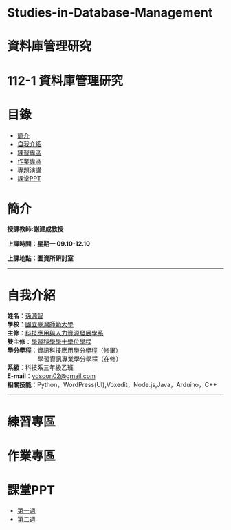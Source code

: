 # Studies-in-Database-Management
# 資料庫管理研究
# 112-1 資料庫管理研究
# 目錄
+ [簡介](https://github.com/yuancc12/Studies-in-Database-Management/blob/main/README.md#%E7%B0%A1%E4%BB%8B)
+ [自我介紹](https://github.com/yuancc12/Studies-in-Database-Management/blob/main/README.md#%E8%87%AA%E6%88%91%E4%BB%8B%E7%B4%B9)
+ [練習專區]()
+ [作業專區]()
+ [專題演講]()
+ [課堂PPT]()

# 簡介
**授課教師:謝建成教授**

**上課時間：星期一 09.10-12.10**

**上課地點：圖資所研討室**
***
# 自我介紹
**姓名**：[孫源智](https://yuancc12.github.io/web/mypages/)\
**學校**：[國立臺灣師範大學](https://www.ntnu.edu.tw/)\
**主修**：[科技應用與人力資源發展學系](https://www.tahrd.ntnu.edu.tw/)\
**雙主修**：[學習科學學士學位學程](https://www.upls.ntnu.edu.tw/)\
**學分學程**：資訊科技應用學分學程（修畢）\
&nbsp;&nbsp;&nbsp;&nbsp;&nbsp;&nbsp;&nbsp;&nbsp;&nbsp;&nbsp;&nbsp;&nbsp;&nbsp;&nbsp;&nbsp;&nbsp; &nbsp;學習資訊專業學分學程（在修）\
**系級**：科技系三年級乙班\
**E-mail**：ydsoon02@gmail.com\
**相關技能**：Python，WordPress(UI),Voxedit，Node.js,Java，Arduino，C++
***
# 練習專區
# 作業專區
# 課堂PPT
+ [第一週](https://moodle3.ntnu.edu.tw/pluginfile.php/1109126/mod_resource/content/1/1-Introduction.pdf)
+ [第二週](https://drive.google.com/file/d/1SpT2jlj6x0iEFZPaeY2S0OD9iEF34ON6/view)
